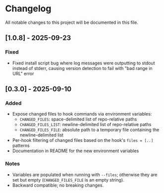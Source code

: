 # Changelog

All notable changes to this project will be documented in this file.

## [1.0.8] - 2025-09-23

### Fixed
- Fixed install script bug where log messages were outputting to stdout instead of stderr, causing version detection to fail with "bad range in URL" error

## [0.3.0] - 2025-09-10

### Added
- Expose changed files to hook commands via environment variables:
  - `CHANGED_FILES`: space-delimited list of repo-relative paths
  - `CHANGED_FILES_LIST`: newline-delimited list of repo-relative paths
  - `CHANGED_FILES_FILE`: absolute path to a temporary file containing the newline-delimited list
- Per-hook filtering of changed files based on the hook's `files = [..]` patterns
- Documentation in README for the new environment variables

### Notes
- Variables are populated when running with `--files`; otherwise they are set but empty (`CHANGED_FILES_FILE` is an empty string).
- Backward compatible; no breaking changes.
